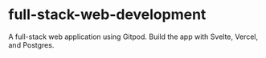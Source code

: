 # full-stack-web-development
A full-stack web application using Gitpod. Build the app with Svelte, Vercel, and Postgres.
